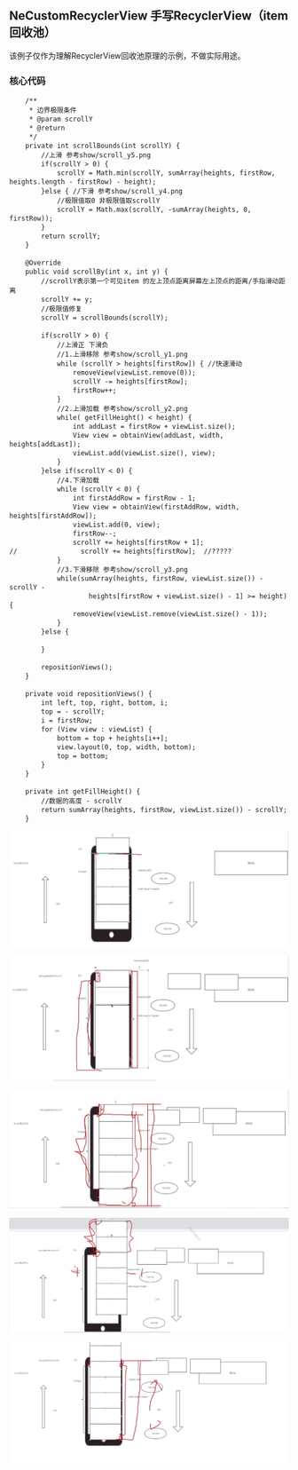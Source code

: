 ## NeCustomRecyclerView 手写RecyclerView（item回收池）
该例子仅作为理解RecyclerView回收池原理的示例，不做实际用途。
### 核心代码
```android
    /**
     * 边界极限条件
     * @param scrollY
     * @return
     */
    private int scrollBounds(int scrollY) {
        //上滑 参考show/scroll_y5.png
        if(scrollY > 0) {
            scrollY = Math.min(scrollY, sumArray(heights, firstRow, heights.length - firstRow) - height);
        }else { //下滑 参考show/scroll_y4.png
            //极限值取0 非极限值取scrollY
            scrollY = Math.max(scrollY, -sumArray(heights, 0, firstRow));
        }
        return scrollY;
    }

    @Override
    public void scrollBy(int x, int y) {
        //scrollY表示第一个可见item 的左上顶点距离屏幕左上顶点的距离/手指滑动距离
        scrollY += y;
        //极限值修复
        scrollY = scrollBounds(scrollY);

        if(scrollY > 0) {
            //上滑正 下滑负
            //1.上滑移除 参考show/scroll_y1.png
            while (scrollY > heights[firstRow]) { //快速滑动
                removeView(viewList.remove(0));
                scrollY -= heights[firstRow];
                firstRow++;
            }
            //2.上滑加载 参考show/scroll_y2.png
            while( getFillHeight() < height) {
                int addLast = firstRow + viewList.size();
                View view = obtainView(addLast, width, heights[addLast]);
                viewList.add(viewList.size(), view);
            }
        }else if(scrollY < 0) {
            //4.下滑加载
            while (scrollY < 0) {
                int firstAddRow = firstRow - 1;
                View view = obtainView(firstAddRow, width, heights[firstAddRow]);
                viewList.add(0, view);
                firstRow--;
                scrollY += heights[firstRow + 1];
//                scrollY += heights[firstRow];  //?????
            }
            //3.下滑移除 参考show/scroll_y3.png
            while(sumArray(heights, firstRow, viewList.size()) - scrollY -
                    heights[firstRow + viewList.size() - 1] >= height) {
                removeView(viewList.remove(viewList.size() - 1));
            }
        }else {

        }

        repositionViews();
    }

    private void repositionViews() {
        int left, top, right, bottom, i;
        top = - scrollY;
        i = firstRow;
        for (View view : viewList) {
            bottom = top + heights[i++];
            view.layout(0, top, width, bottom);
            top = bottom;
        }
    }

    private int getFillHeight() {
        //数据的高度 - scrollY
        return sumArray(heights, firstRow, viewList.size()) - scrollY;
    }
```
![image](https://github.com/tianyalu/NeCustomRecyclerView/blob/master/show/scroll_y1.png)  

![image](https://github.com/tianyalu/NeCustomRecyclerView/blob/master/show/scroll_y2.png)  

![image](https://github.com/tianyalu/NeCustomRecyclerView/blob/master/show/scroll_y3.png)  

![image](https://github.com/tianyalu/NeCustomRecyclerView/blob/master/show/scroll_y4.png)  

![image](https://github.com/tianyalu/NeCustomRecyclerView/blob/master/show/scroll_y5.png)  

